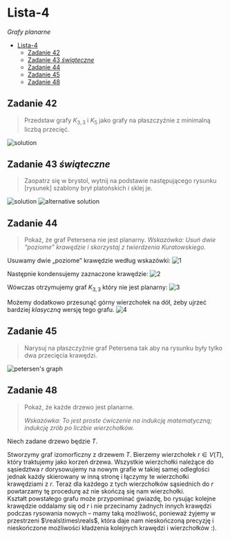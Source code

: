 # Lista-4
*Grafy planarne*

- [Lista-4](#lista-4)
  - [Zadanie 42](#zadanie-42)
  - [Zadanie 43 *świąteczne*](#zadanie-43-świąteczne)
  - [Zadanie 44](#zadanie-44)
  - [Zadanie 45](#zadanie-45)
  - [Zadanie 48](#zadanie-48)


## Zadanie 42

> Przedstaw grafy $K_{3,3}$ i $K_5$ jako grafy na płaszczyźnie z minimalną liczbą przecięć.

![solution](l4z42.png)

## Zadanie 43 *świąteczne*

> Zaopatrz się w brystol, wytnij na podstawie następującego rysunku [rysunek] szablony brył platońskich i sklej je.

![solution](l4z43.png)
![alternative solution](l4z43-2.png)

## Zadanie 44

> Pokaż, że graf Petersena nie jest planarny.
> *Wskazówka: Usuń dwie ”poziome” krawędzie i skorzystaj z twierdzenia Kuratowskiego.*

Usuwamy dwie „poziome” krawędzie według wskazówki:
![1](l4z44-1.png)

Następnie kondensujemy zaznaczone krawędzie:
![2](l4z44-2.png)

Wówczas otrzymujemy graf $K_{3,3}$ który nie jest planarny:
![3](l4z44-3.png)

Możemy dodatkowo przesunąć górny wierzchołek na dół, żeby ujrzeć bardziej *klasyczną* wersję tego grafu.
![4](l4z44-4.png)

## Zadanie 45

> Narysuj na płaszczyźnie graf Petersena tak aby na rysunku były tylko dwa przecięcia
krawędzi.

![petersen's graph](l4z45.png)

## Zadanie 48

> Pokaż, że każde drzewo jest planarne.
>
> *Wskazówka: To jest proste ćwiczenie na indukcję matematyczną; indukcję zrób po liczbie
wierzchołków.*

Niech zadane drzewo będzie $T$.

Stworzymy graf izomorficzny z drzewem $T$. Bierzemy wierzchołek $r \in V(T)$, który traktujemy jako korzeń drzewa. Wszystkie wierzchołki należące do sąsiedztwa $r$ dorysowujemy na nowym grafie w takiej samej odległości jednak każdy skierowany w inną stronę i łączymy te wierzchołki krawędziami z $r$. Teraz dla każdego z tych wierzchołków sąsiednich do $r$ powtarzamy tę procedurę aż nie skończą się nam wierzchołki.\
Kształt powstałego grafu może przypominać gwiazdę, bo rysując kolejne krawędzie oddalamy się od $r$ i nie przecinamy żadnych innych krawędzi podczas rysowania nowych – mamy taką możliwość, ponieważ żyjemy w przestrzeni $\reals\times\reals$, która daje nam nieskończoną precyzję i nieskończone możliwości kładzenia kolejnych krawędzi i wierzchołków :).
